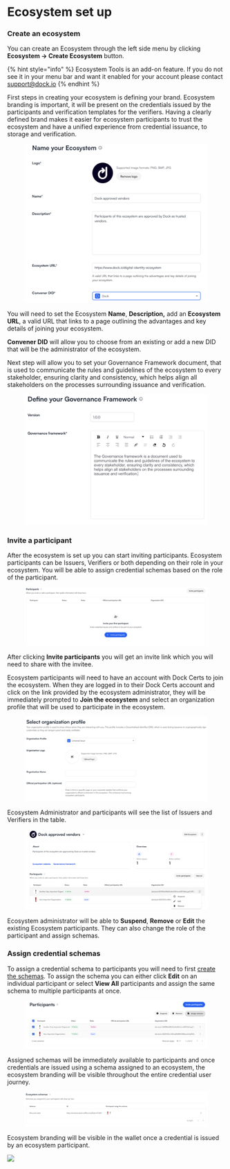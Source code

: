 # Ecosystem set up

### Create an ecosystem

You can create an Ecosystem through the left side menu by clicking **Ecosystem -> Create Ecosystem** button.

{% hint style="info" %}
Ecosystem Tools is an add-on feature. If you do not see it in your menu bar and want it enabled for your account please contact support@dock.io
{% endhint %}

First steps in creating your ecosystem is defining your brand. Ecosystem branding is important, it will be present on the credentials issued by the participants and verification templates for the verifiers. Having a clearly defined brand makes it easier for ecosystem participants to trust the ecosystem and have a unified experience from credential issuance, to storage and verification.

<figure><img src="../../.gitbook/assets/Screenshot 2024-02-09 at 15.39.50.png" alt=""><figcaption></figcaption></figure>

You will need to set the Ecosystem **Name**, **Description,** add an **Ecosystem URL**, a valid URL that links to a page outlining the advantages and key details of joining your ecosystem.

**Convener DID** will allow you to choose from an existing or add a new DID that will be the administrator of the ecosystem.&#x20;

Next step will allow you to set your Governance Framework document, that is used to communicate the rules and guidelines of the ecosystem to every stakeholder, ensuring clarity and consistency, which helps align all stakeholders on the processes surrounding issuance and verification.

<figure><img src="../../.gitbook/assets/Screenshot 2024-02-09 at 16.30.03.png" alt=""><figcaption></figcaption></figure>

### Invite a participant&#x20;

After the ecosystem is set up you can start inviting participants. Ecosystem participants can be Issuers, Verifiers or both depending on their role in your ecosystem. You will be able to assign credential schemas based on the role of the participant.

<figure><img src="../../.gitbook/assets/Screenshot 2024-02-09 at 16.41.36.png" alt=""><figcaption></figcaption></figure>

After clicking **Invite participants** you will get an invite link which you will need to share with the invitee.&#x20;

Ecosystem participants will need to have an account with Dock Certs to join the ecosystem. When they are logged in to their Dock Certs account and click on the link provided by the ecosystem administrator, they will be immediately prompted to **Join the ecosystem** and select an organization profile that will be used to participate in the ecosystem.

<figure><img src="../../.gitbook/assets/Screenshot 2024-02-12 at 16.10.15.png" alt=""><figcaption></figcaption></figure>

Ecosystem Administrator and participants will see the list of Issuers and Verifiers in the table.

<figure><img src="../../.gitbook/assets/Screenshot 2024-02-12 at 16.38.19.png" alt=""><figcaption></figcaption></figure>

Ecosystem administrator will be able to **Suspend**, **Remove** or **Edit** the existing Ecosystem participants. They can also change the role of the participant and assign schemas.

### Assign credential schemas

To assign a credential schema to participants you will need to first [create the schemas](../create-a-schema.md). To assign the schema you can either click **Edit** on an individual participant or select **View All** participants and assign the same schema to multiple participants at once.

<figure><img src="../../.gitbook/assets/Screenshot 2024-02-12 at 16.41.38.png" alt=""><figcaption></figcaption></figure>

Assigned schemas will be immediately available to participants and once credentials are issued using a schema assigned to an ecosystem, the ecosystem branding will be visible throughout the entire credential user journey.

<figure><img src="../../.gitbook/assets/Screenshot 2024-02-12 at 17.30.23.png" alt=""><figcaption></figcaption></figure>

Ecosystem branding will be visible in the wallet once a credential is issued by an ecosystem participant.

![](<../../.gitbook/assets/Screenshot\_20240212\_164914\_Dock Wallet.jpg>)



###
